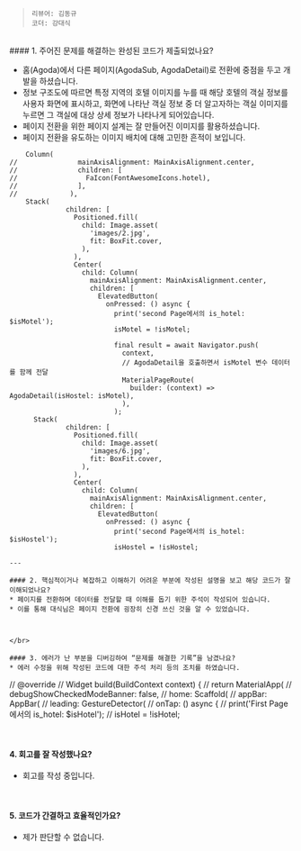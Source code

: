 > ```리뷰어: 김동규```  
> ```코더: 강대식```
</br>  
#### 1. 주어진 문제를 해결하는 완성된 코드가 제출되었나요?  

* 홈(Agoda)에서 다른 페이지(AgodaSub, AgodaDetail)로 전환에 중점을 두고 개발을 하셨습니다.  
* 정보 구조도에 따르면 특정 지역의 호텔 이미지를 누를 때 해당 호텔의 객실 정보를 사용자 화면에 표시하고, 화면에 나타난 객실 정보 중 더 알고자하는 객실 이미지를 누르면 그 객실에 대상 상세 정보가 나타나게 되어있습니다.  
* 페이지 전환을 위한 페이지 설계는 잘 만들어진 이미지를 활용하셨습니다.
* 페이지 전환을 유도하는 이미지 배치에 대해 고민한 흔적이 보입니다.
```
    Column(
//               mainAxisAlignment: MainAxisAlignment.center,
//               children: [
//                 FaIcon(FontAwesomeIcons.hotel),
//               ],
//             ),
    Stack(
              children: [
                Positioned.fill(
                  child: Image.asset(
                    'images/2.jpg',
                    fit: BoxFit.cover,
                  ),
                ),
                Center(
                  child: Column(
                    mainAxisAlignment: MainAxisAlignment.center,
                    children: [
                      ElevatedButton(
                        onPressed: () async {
                          print('second Page에서의 is_hotel: $isMotel');
                          isMotel = !isMotel;

                          final result = await Navigator.push(
                            context,
                            // AgodaDetail을 호출하면서 isMotel 변수 데이터를 함께 전달
                            MaterialPageRoute(
                              builder: (context) => AgodaDetail(isHostel: isMotel),
                            ),
                          );
      Stack(
              children: [
                Positioned.fill(
                  child: Image.asset(
                    'images/6.jpg',
                    fit: BoxFit.cover,
                  ),
                ),
                Center(
                  child: Column(
                    mainAxisAlignment: MainAxisAlignment.center,
                    children: [
                      ElevatedButton(
                        onPressed: () async {
                          print('second Page에서의 is_hotel: $isHostel');
                          isHostel = !isHostel;

---

#### 2. 핵심적이거나 복잡하고 이해하기 어려운 부분에 작성된 설명을 보고 해당 코드가 잘 이해되었나요?  
* 페이지를 전환하며 데이터를 전달할 때 이해를 돕기 위한 주석이 작성되어 있습니다.
* 이를 통해 대식님은 페이지 전환에 굉장히 신경 쓰신 것을 알 수 있었습니다.



</br>  

#### 3. 에러가 난 부분을 디버깅하여 “문제를 해결한 기록”을 남겼나요?  
* 에러 수정을 위해 작성된 코드에 대한 주석 처리 등의 조치를 하였습니다.
```
//   @override
//   Widget build(BuildContext context) {
//     return MaterialApp(
//       debugShowCheckedModeBanner: false,
//       home: Scaffold(
//         appBar: AppBar(
//           leading: GestureDetector(
//             onTap: () async {
//               print('First Page에서의 is_hotel: $isHotel');
//               isHotel = !isHotel;

</br>  

#### 4.  회고를 잘 작성했나요?  

* 회고를 작성 중입니다.
</br>    

#### 5. 코드가 간결하고 효율적인가요?  
* 제가 판단할 수 없습니다.  